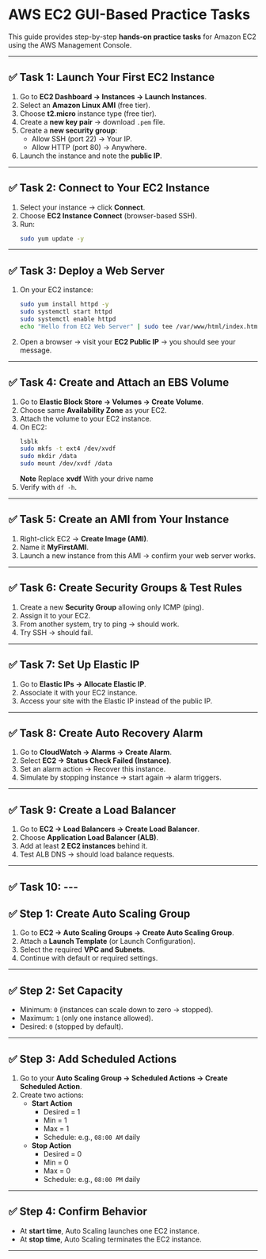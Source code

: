 # AWS EC2 GUI-Based Practice Tasks

This guide provides step-by-step **hands-on practice tasks** for Amazon EC2 using the AWS Management Console.

---

## ✅ Task 1: Launch Your First EC2 Instance
1. Go to **EC2 Dashboard → Instances → Launch Instances**.
2. Select an **Amazon Linux  AMI** (free tier).
3. Choose **t2.micro** instance type (free tier).
4. Create a **new key pair** → download `.pem` file.
5. Create a **new security group**:
   - Allow SSH (port 22) → Your IP.
   - Allow HTTP (port 80) → Anywhere.
6. Launch the instance and note the **public IP**.

---

## ✅ Task 2: Connect to Your EC2 Instance
1. Select your instance → click **Connect**.
2. Choose **EC2 Instance Connect** (browser-based SSH).
3. Run:
   ```bash
   sudo yum update -y
   ```

---

## ✅ Task 3: Deploy a Web Server
1. On your EC2 instance:
   ```bash
   sudo yum install httpd -y
   sudo systemctl start httpd
   sudo systemctl enable httpd
   echo "Hello from EC2 Web Server" | sudo tee /var/www/html/index.html
   ```
2. Open a browser → visit your **EC2 Public IP** → you should see your message.

---

## ✅ Task 4: Create and Attach an EBS Volume
1. Go to **Elastic Block Store → Volumes → Create Volume**.
2. Choose same **Availability Zone** as your EC2.
3. Attach the volume to your EC2 instance.
4. On EC2:
   ```bash
   lsblk
   sudo mkfs -t ext4 /dev/xvdf
   sudo mkdir /data
   sudo mount /dev/xvdf /data
   ```
   **Note** Replace **xvdf** With your drive name 
5. Verify with `df -h`.

---

## ✅ Task 5: Create an AMI from Your Instance
1. Right-click EC2 → **Create Image (AMI)**.
2. Name it **MyFirstAMI**.
3. Launch a new instance from this AMI → confirm your web server works.

---

## ✅ Task 6: Create Security Groups & Test Rules
1. Create a new **Security Group** allowing only ICMP (ping).
2. Assign it to your EC2.
3. From another system, try to ping → should work.
4. Try SSH → should fail.

---

## ✅ Task 7: Set Up Elastic IP
1. Go to **Elastic IPs → Allocate Elastic IP**.
2. Associate it with your EC2 instance.
3. Access your site with the Elastic IP instead of the public IP.

---

## ✅ Task 8: Create Auto Recovery Alarm
1. Go to **CloudWatch → Alarms → Create Alarm**.
2. Select **EC2 → Status Check Failed (Instance)**.
3. Set an alarm action → Recover this instance.
4. Simulate by stopping instance → start again → alarm triggers.

---

## ✅ Task 9: Create a Load Balancer
1. Go to **EC2 → Load Balancers → Create Load Balancer**.
2. Choose **Application Load Balancer (ALB)**.
3. Add at least **2 EC2 instances** behind it.
4. Test ALB DNS → should load balance requests.

---

## ✅ Task 10: ---

## ✅ Step 1: Create Auto Scaling Group
1. Go to **EC2 → Auto Scaling Groups → Create Auto Scaling Group**.
2. Attach a **Launch Template** (or Launch Configuration).
3. Select the required **VPC and Subnets**.
4. Continue with default or required settings.

---

## ✅ Step 2: Set Capacity
- Minimum: `0` (instances can scale down to zero → stopped).
- Maximum: `1` (only one instance allowed).
- Desired: `0` (stopped by default).

---

## ✅ Step 3: Add Scheduled Actions
1. Go to your **Auto Scaling Group → Scheduled Actions → Create Scheduled Action**.
2. Create two actions:
   - **Start Action**
     - Desired = 1
     - Min = 1
     - Max = 1
     - Schedule: e.g., `08:00 AM` daily
   - **Stop Action**
     - Desired = 0
     - Min = 0
     - Max = 0
     - Schedule: e.g., `08:00 PM` daily

---

## ✅ Step 4: Confirm Behavior
- At **start time**, Auto Scaling launches one EC2 instance.
- At **stop time**, Auto Scaling terminates the EC2 instance.

---

